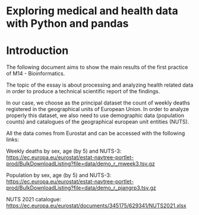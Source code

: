 # Exploring medical and health data with Python and pandas

# Introduction

The following document aims to show the main results of the first practice of M14 - Bioinformatics.

The topic of the essay is about processing and analyzing health related data in order to produce a technical scientific report of the findings.

In our case, we choose as the principal dataset the count of weekly deaths registered in the geographical units of European Union. In order to analyze properly this dataset, we also need to use demographic data (population counts) and catalogues of the geographical european unit entities (NUTS).

All the data comes from Eurostat and can be accessed with the following links:

Weekly deaths by sex, age (by 5) and NUTS-3: https://ec.europa.eu/eurostat/estat-navtree-portlet-prod/BulkDownloadListing?file=data/demo_r_mweek3.tsv.gz

Population by sex, age (by 5) and NUTS-3: https://ec.europa.eu/eurostat/estat-navtree-portlet-prod/BulkDownloadListing?file=data/demo_r_pjangrp3.tsv.gz

NUTS 2021 catalogue: https://ec.europa.eu/eurostat/documents/345175/629341/NUTS2021.xlsx
